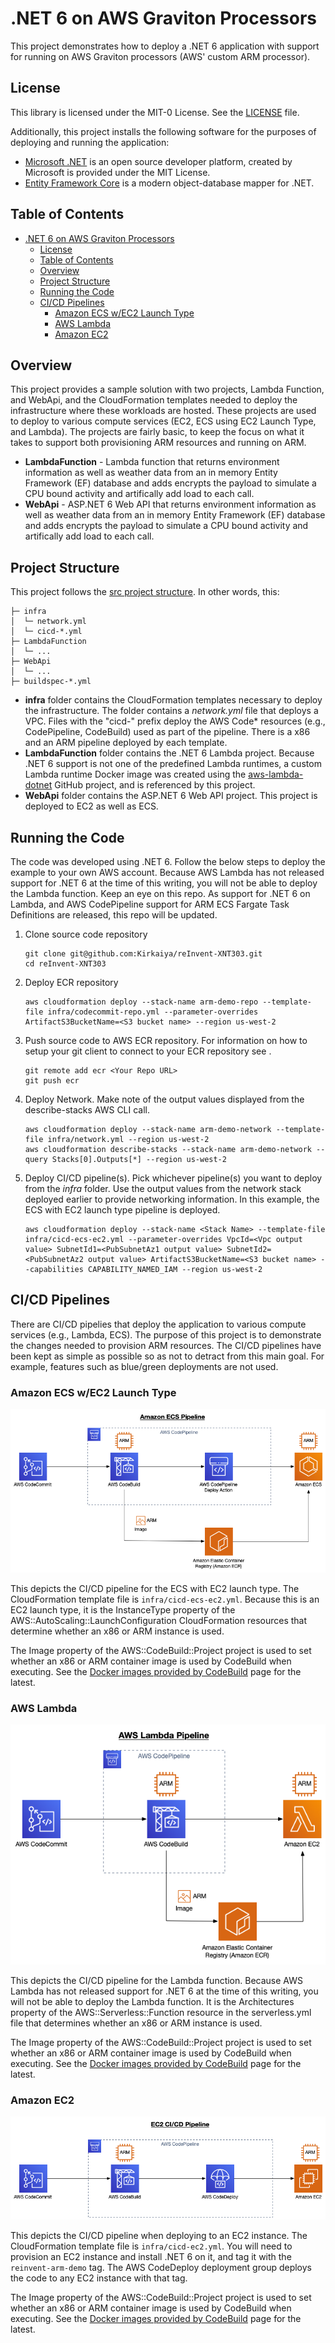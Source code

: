 # .NET 6 on AWS Graviton Processors

This project demonstrates how to deploy a .NET 6 application with support for running on AWS Graviton processors (AWS' custom ARM processor).

## License
This library is licensed under the MIT-0 License. See the [LICENSE](LICENSE.TXT) file.

Additionally, this project installs the following software for the purposes of deploying and running the application:

* [Microsoft .NET](https://github.com/dotnet/runtime) is an open source developer platform, created by Microsoft is provided under the MIT License.
* [Entity Framework Core](https://github.com/dotnet/efcore) is a modern object-database mapper for .NET.

## Table of Contents
- [.NET 6 on AWS Graviton Processors](#net-6-on-aws-graviton-processors)
  - [License](#license)
  - [Table of Contents](#table-of-contents)
  - [Overview](#overview)
  - [Project Structure](#project-structure)
  - [Running the Code](#running-the-code)
  - [CI/CD Pipelines](#cicd-pipelines)
    - [Amazon ECS w/EC2 Launch Type](#amazon-ecs-wec2-launch-type)
    - [AWS Lambda](#aws-lambda)
    - [Amazon EC2](#amazon-ec2)

## Overview

This project provides a sample solution with two projects, Lambda Function, and WebApi, and the CloudFormation templates needed to deploy the infrastructure where these workloads are hosted. These projects are used to deploy to various compute services (EC2, ECS using EC2 Launch Type, and Lambda). The projects are fairly basic, to keep the focus on what it takes to support both provisioning ARM resources and running on ARM.

* **LambdaFunction** - Lambda function that returns environment information as well as weather data from an in memory Entity Framework (EF) database and adds encrypts the payload to simulate a CPU bound activity and artifically add load to each call.
* **WebApi** - ASP.NET 6 Web API that returns environment information as well as weather data from an in memory Entity Framework (EF) database and adds encrypts the payload to simulate a CPU bound activity and artifically add load to each call.

## Project Structure

This project follows the [src project structure](https://docs.microsoft.com/en-us/dotnet/core/porting/project-structure). In other words, this:
```
├─ infra
│  └─ network.yml
│  └─ cicd-*.yml
├─ LambdaFunction
│  └─ ...
├─ WebApi
│  └─ ...
├─ buildspec-*.yml
```

* **infra** folder contains the CloudFormation templates necessary to deploy the infrastructure. The folder contains a *network.yml* file that deploys a VPC. Files with the "cicd-" prefix deploy the AWS Code* resources (e.g., CodePipeline, CodeBuild) used as part of the pipeline. There is a x86 and an ARM pipeline deployed by each template.
* **LambdaFunction** folder contains the .NET 6 Lambda project. Because .NET 6 support is not one of the predefined Lambda runtimes, a custom Lambda runtime Docker image was created using the [aws-lambda-dotnet](https://github.com/aws/aws-lambda-dotnet) GitHub project, and is referenced by this project.
* **WebApi** folder contains the ASP.NET 6 Web API project. This project is deployed to EC2 as well as ECS.
 
## Running the Code
The code was developed using .NET 6. Follow the below steps to deploy the example to your own AWS account. Because AWS Lambda has not released support for .NET 6 at the time of this writing, you will not be able to deploy the Lambda function. Keep an eye on this repo. As support for .NET 6 on Lambda, and AWS CodePipeline support for ARM ECS Fargate Task Definitions are released, this repo will be updated.

1. Clone source code repository
   ```
   git clone git@github.com:Kirkaiya/reInvent-XNT303.git
   cd reInvent-XNT303
   ```
2. Deploy ECR repository
    ```
    aws cloudformation deploy --stack-name arm-demo-repo --template-file infra/codecommit-repo.yml --parameter-overrides ArtifactS3BucketName=<S3 bucket name> --region us-west-2
    ```
3. Push source code to AWS ECR repository. For information on how to setup your git client to connect to your ECR repository see []().
   ```
   git remote add ecr <Your Repo URL>
   git push ecr
   ```
4. Deploy Network. Make note of the output values displayed from the describe-stacks AWS CLI call.
    ```
    aws cloudformation deploy --stack-name arm-demo-network --template-file infra/network.yml --region us-west-2
    aws cloudformation describe-stacks --stack-name arm-demo-network --query Stacks[0].Outputs[*] --region us-west-2
    ```
5. Deploy CI/CD pipeline(s). Pick whichever pipeline(s) you want to deploy from the *infra* folder. Use the output values from the network stack deployed earlier to provide networking information. In this example, the ECS with EC2 launch type pipeline is deployed.
   ```
   aws cloudformation deploy --stack-name <Stack Name> --template-file infra/cicd-ecs-ec2.yml --parameter-overrides VpcId=<Vpc output value> SubnetId1=<PubSubnetAz1 output value> SubnetId2=<PubSubnetAz2 output value> ArtifactS3BucketName=<S3 bucket name> --capabilities CAPABILITY_NAMED_IAM --region us-west-2
   ``` 

## CI/CD Pipelines
There are CI/CD pipelies that deploy the application to various compute services (e.g., Lambda, ECS). The purpose of this project is to demonstrate the changes needed to provision ARM resources. The CI/CD pipelines have been kept as simple as possible so as not to detract from this main goal. For example, features such as blue/green deployments are not used.

### Amazon ECS w/EC2 Launch Type
![Amazon ECS w/EC2 Launch Type CI/CD Pipeline](./docs/ecs-ec2-pipeline.png)

This depicts the CI/CD pipeline for the ECS with EC2 launch type. The CloudFormation template file is `infra/cicd-ecs-ec2.yml`. Because this is an EC2 launch type, it is the InstanceType property of the AWS::AutoScaling::LaunchConfiguration CloudFormation resources that determine whether an x86 or ARM instance is used.

The Image property of the AWS::CodeBuild::Project project is used to set whether an x86 or ARM container image is used by CodeBuild when executing. See the [Docker images provided by CodeBuild](https://docs.aws.amazon.com/codebuild/latest/userguide/build-env-ref-available.html) page for the latest.

### AWS Lambda
![AWS Lambda CI/CD Pipeline](./docs/lambda-pipeline.png)

This depicts the CI/CD pipeline for the Lambda function. Because AWS Lambda has not released support for .NET 6 at the time of this writing, you will not be able to deploy the Lambda function. It is the Architectures property of the AWS::Serverless::Function resource in the serverless.yml file that determines whether an x86 or ARM instance is used.

The Image property of the AWS::CodeBuild::Project project is used to set whether an x86 or ARM container image is used by CodeBuild when executing. See the [Docker images provided by CodeBuild](https://docs.aws.amazon.com/codebuild/latest/userguide/build-env-ref-available.html) page for the latest.

### Amazon EC2
![Amazon EC2 CI/CD Pipeline](./docs/ec2-pipeline.png)

This depicts the CI/CD pipeline when deploying to an EC2 instance. The CloudFormation template file is `infra/cicd-ec2.yml`. You will need to provision an EC2 instance and install .NET 6 on it, and tag it with the `reinvent-arm-demo` tag. The AWS CodeDeploy deployment group deploys the code to any EC2 instance with that tag.

The Image property of the AWS::CodeBuild::Project project is used to set whether an x86 or ARM container image is used by CodeBuild when executing. See the [Docker images provided by CodeBuild](https://docs.aws.amazon.com/codebuild/latest/userguide/build-env-ref-available.html) page for the latest.
